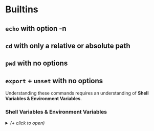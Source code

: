 # Builtins

## `echo` with option -n

## `cd` with only a relative or absolute path

## `pwd` with no options

## `export` + `unset` with no options

Understanding these commands requires an understanding of **Shell Variables & Environment Variables**.

### Shell Variables & Environment Variables

<details><summary><i>(+ click to open)</i></summary>

There are two types of variables:
- `Shell Variables` are not part of the env or export lists, and are only available in the parent shell.
- `Environment Variables` are included in the env or export lists, and can be used in children shells.

#### export  
`export [-fn] [-p] [name[=value]] ` 
Mark each name to be passed to child processes in the environment.  
- [ ] If no names are supplied, or if the -p option is given, a list of names of all exported variables is displayed.
- [ ] If a variable name is followed by =value, the value of the variable is set to value.
- [ ] The return status is zero unless an invalid option is supplied, one of the names is not a valid shell variable name, or -f is supplied with a name that is not a shell function.

#### unset
`unset [-fnv] [name]`  
Remove each variable or function name.
- [ ] If no options are supplied, each name refers to a variable;
- [ ] If there is no variable by that name, a function with that name, if any, is unset.
- [ ] Readonly variables and functions may not be unset.  
- [ ] Some shell variables lose their special behavior if they are unset; such behavior is noted in the description of the individual variables.
- [ ] The return status is zero unless a name is readonly.

-- 

### Implementation

It makes sense to use the main `env` linked list but with an additional boolean `env_var` or `exported` that lets the program know whether each variable is a `Shell` or `Environment` variable.  
It looks like 2 booleans would help, all default variables would be `env_var = 1`, all exported variables would be `exported = 1`. This way we can identify each one to print them accordingly.

**How `export` and `unset` work from my tests**:
- `export` with no arguments prints variables list in alphabetical order.
  - Special characters come at the end though I only have one in my list.
  - [ ] But not the last variable... Why ? (on MAC)
- I don't understand the order in which variables are printed with `env`, check with Victor. Though we will parse them in the order in which they appear in the `*env[]` variable so maybe we don't have to worry about it.
- If I export an empty string `export ""` I get an error: ``bash: export: `': not a valid identifier``

### To-do

#### export
- [x] Update basic env structure with env_var and exported booleans.
  - All initially parsed variables would be "env_var = 1"
- [x] Code print function called by `export` with no options.
  - Output: `declare -x BASH_SILENCE_DEPRECATION_WARNING="1"`
    - I do not know what the `declare -x` stands for, looked but no luck.
  - If a variable has no value, the output format is: `declare -x lolilol`
  - [x] Decide on how to sort list for printing.
    - I decided to create a table to store pointer to each node of the env linked list.
    - Then I can easily sort the table without affecting the actual environment list.
    - Sorting table is freed after printing.
- [ ] Check if the name is a correct variable name.
  - The name of a variable can contain only letters (a to z or A to Z), numbers ( 0 to 9) or the underscore character ( _).  
  -  `pou*t=lol` prints `bash: pou*t=lol: command not found` and returns `127`
  - By convention, Unix shell variables will have their names in UPPERCASE.
- [ ] Code function to add variable to linked list, dividing by name & value.
  - If there are several = signs, only the first one acts as a divider: `pouet==lopouet==lololol` will store `pouet` as name and `=lopouet==lololol` as value.
- [ ] If export is called with the += operator, the value is appended to the variable value.
  -  I don't know if I have to deal with this by hand or if this is part of the parser.
- [ ] Handle export called with empty string (returns error)
  - `export ""`
    - bash: export: `': not a valid identifier

#### unset
- [ ] Code function to remove variable from linked list with `unset`.
- [ ] If `unset` is called on a variable that does not exist, nothing happens, `0` is returned.
- [ ] "The return status is zero unless a name is readonly."
  - What is a readonly variable name ?

### general
- [ ] Code a tester

</details>
